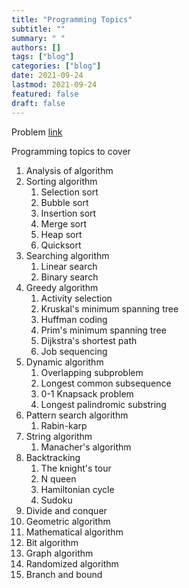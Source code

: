 ```yaml
---
title: "Programming Topics"
subtitle: ""
summary: " "
authors: []
tags: ["blog"]
categories: ["blog"]
date: 2021-09-24
lastmod: 2021-09-24
featured: false
draft: false
---
```

Problem [link]()

Programming topics to cover

 1. Analysis of algorithm
 2. Sorting algorithm
    1. Selection sort
    2. Bubble sort
    3. Insertion sort
    4. Merge sort
    5. Heap sort
    6. Quicksort
 3. Searching algorithm
    1. Linear search
    2. Binary search
 4. Greedy algorithm
    1. Activity selection
    2. Kruskal's minimum spanning tree
    3. Huffman coding
    4. Prim's minimum spanning tree
    5. Dijkstra's shortest path
    6. Job sequencing
 5. Dynamic algorithm
    1. Overlapping subproblem
    2. Longest common subsequence
    3. 0-1 Knapsack problem
    4. Longest palindromic substring
 6. Pattern search algorithm
    1. Rabin-karp
 7. String algorithm
    1. Manacher's algorithm
 8. Backtracking
    1. The knight's tour
    2. N queen
    3. Hamiltonian cycle
    4. Sudoku
 9. Divide and conquer
1.  Geometric algorithm
2.  Mathematical algorithm
3.  Bit algorithm
4.  Graph algorithm
5.  Randomized algorithm
6.  Branch and bound
